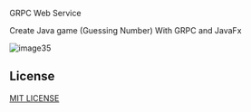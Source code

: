 GRPC Web Service

Create Java game (Guessing Number) With GRPC and JavaFx

![image35](https://user-images.githubusercontent.com/102489525/235790597-0b3e4492-abd4-42d7-8414-8e4d4b195e7b.gif)

## License 
[MIT LICENSE](License)

